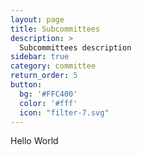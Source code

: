 ```yaml
---
layout: page
title: Subcommittees
description: >
  Subcommittees description
sidebar: true
category: committee
return_order: 5
button:
  bg: '#FFC400'
  color: '#fff'
  icon: "filter-7.svg"
---
```


Hello World
